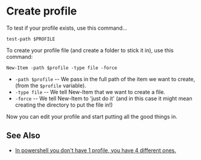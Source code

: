 # Create profile

To test if your profile exists, use this command...

    test-path $PROFILE

To create your profile file (and create a folder to stick it in), use this command:

    New-Item -path $profile -type file -force

 * `-path $profile` -- We pass in the full path of the item we want to create, (from the `$profile` variable).
 * `-type file` -- We tell New-Item that we want to create a file.
 * `-force` -- We tell New-Item to 'just do it' (and in this case it might mean creating the directory to put the file in!)


Now you can edit your profile and start putting all the good things in.


## See Also

 * [In powershell you don't have 1 profile, you have 4 different ones.](profile_4_different_ones.md)